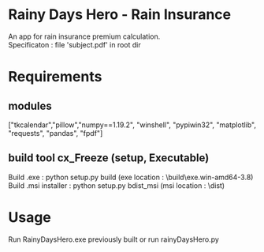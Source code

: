 # Rainy Days Hero - Rain Insurance
An app for rain insurance premium calculation. <br/>
Specificaton : file 'subject.pdf' in root dir

# Requirements

## modules
["tkcalendar","pillow","numpy==1.19.2", "winshell", "pypiwin32", "matplotlib", "requests", "pandas", "fpdf"] <br>


## build tool cx_Freeze (setup, Executable)
Build .exe : python setup.py build (exe location : \build\exe.win-amd64-3.8) <br/>
Build .msi installer : python setup.py bdist_msi (msi location : \dist)


# Usage
Run RainyDaysHero.exe previously built or run rainyDaysHero.py
